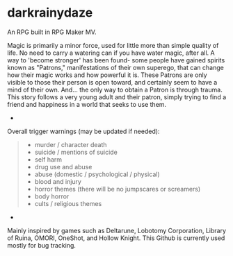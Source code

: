 # darkrainydaze

An RPG built in RPG Maker MV.

Magic is primarily a minor force, used for little more than simple quality of life. No need to carry a watering can if you have water magic, after all.
A way to 'become stronger' has been found- some people have gained spirits known as "Patrons," manifestations of their own superego, that can change how their magic works and how powerful it is. These Patrons are only visible to those their person is open toward, and certainly seem to have a mind of their own. And... the only way to obtain a Patron is through trauma.
This story follows a very young adult and their patron, simply trying to find a friend and happiness in a world that seeks to use them.

-

Overall trigger warnings (may be updated if needed):
> - murder / character death
> - suicide / mentions of suicide
> - self harm
> - drug use and abuse
> - abuse (domestic / psychological / physical)
> - blood and injury
> - horror themes (there will be no jumpscares or screamers)
> - body horror
> - cults / religious themes

-

Mainly inspired by games such as Deltarune, Lobotomy Corporation, Library of Ruina, OMORI, OneShot, and Hollow Knight.
This Github is currently used mostly for bug tracking.

